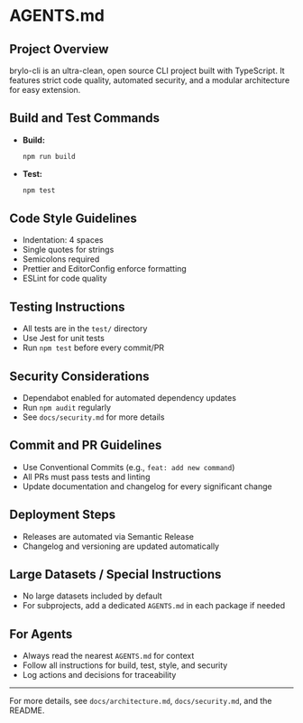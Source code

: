 # AGENTS.md

## Project Overview

brylo-cli is an ultra-clean, open source CLI project built with TypeScript. It features strict code quality, automated security, and a modular architecture for easy extension.

## Build and Test Commands

- **Build:**
    ```sh
    npm run build
    ```
- **Test:**
    ```sh
    npm test
    ```

## Code Style Guidelines

- Indentation: 4 spaces
- Single quotes for strings
- Semicolons required
- Prettier and EditorConfig enforce formatting
- ESLint for code quality

## Testing Instructions

- All tests are in the `test/` directory
- Use Jest for unit tests
- Run `npm test` before every commit/PR

## Security Considerations

- Dependabot enabled for automated dependency updates
- Run `npm audit` regularly
- See `docs/security.md` for more details

## Commit and PR Guidelines

- Use Conventional Commits (e.g., `feat: add new command`)
- All PRs must pass tests and linting
- Update documentation and changelog for every significant change

## Deployment Steps

- Releases are automated via Semantic Release
- Changelog and versioning are updated automatically

## Large Datasets / Special Instructions

- No large datasets included by default
- For subprojects, add a dedicated `AGENTS.md` in each package if needed

## For Agents

- Always read the nearest `AGENTS.md` for context
- Follow all instructions for build, test, style, and security
- Log actions and decisions for traceability

---

For more details, see `docs/architecture.md`, `docs/security.md`, and the README.
